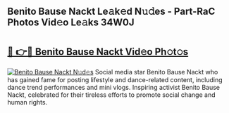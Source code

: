 ## Benito Bause Nackt Le𝚊k𝚎d N𝚞𝚍es - Part-RaC Photos Vid𝚎o Le𝚊ks 34W0J

# <h2><a href="http://fb8kg4f.evod.top/?m=Benito+Bause+Nackt">🔗 👉🔴 Benito Bause Nackt Vid𝚎o Ph𝚘t𝚘s</a></h2>

[![Benito Bause Nackt N𝚞d𝚎s](https://i.imgur.com/8V9OHl7.gif)](http://fb8kg4f.evod.top/?m=Benito+Bause+Nackt)
Social media star Benito Bause Nackt who has gained fame for posting lifestyle and dance-related content, including dance trend performances and mini vlogs. Inspiring activist Benito Bause Nackt, celebrated for their tireless efforts to promote social change and human rights. 
